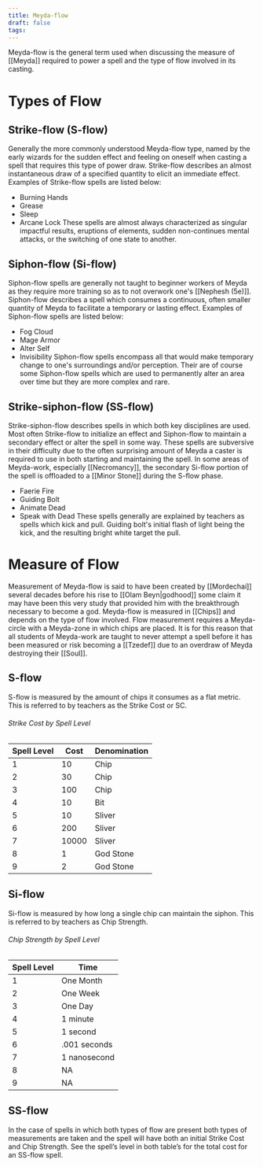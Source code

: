 ```yaml
---
title: Meyda-flow
draft: false
tags:
---
```

Meyda-flow is the general term used when discussing the measure of [[Meyda]] required to power a spell and the type of flow involved in its casting.
# Types of Flow
## Strike-flow (S-flow)
Generally the more commonly understood Meyda-flow type, named by the early wizards for the sudden effect and feeling on oneself when casting a spell that requires this type of power draw. Strike-flow describes an almost instantaneous draw of a specified quantity to elicit an immediate effect. Examples of Strike-flow spells are listed below:
- Burning Hands
- Grease
- Sleep
- Arcane Lock
These spells are almost always characterized as singular impactful results, eruptions of elements, sudden non-continues mental attacks, or the switching of one state to another. 
## Siphon-flow (Si-flow)
Siphon-flow spells are generally not taught to beginner workers of Meyda as they require more training so as to not overwork one's [[Nephesh (5e)]]. Siphon-flow describes a spell which consumes a continuous, often smaller quantity of Meyda to facilitate a temporary or lasting effect. Examples of Siphon-flow spells are listed below:
- Fog Cloud
- Mage Armor
- Alter Self
- Invisibility
Siphon-flow spells encompass all that would make temporary change to one's surroundings and/or perception. Their are of course some Siphon-flow spells which are used to permanently alter an area over time but they are more complex and rare.
## Strike-siphon-flow (SS-flow)
Strike-siphon-flow describes spells in which both key disciplines are used. Most often Strike-flow to initialize an effect and Siphon-flow to maintain a secondary effect or alter the spell in some way. These spells are subversive in their difficulty due to the often surprising amount of Meyda a caster is required to use in both starting and maintaining the spell. In some areas of Meyda-work, especially [[Necromancy]], the secondary Si-flow portion of the spell is offloaded to a [[Minor Stone]] during the S-flow phase.
- Faerie Fire
- Guiding Bolt
- Animate Dead
- Speak with Dead
These spells generally are explained by teachers as spells which kick and pull. Guiding bolt's initial flash of light being the kick, and the resulting bright white target the pull.

# Measure of Flow
Measurement of Meyda-flow is said to have been created by [[Mordechai]] several decades before his rise to [[Olam Beyn|godhood]] some claim it may have been this very study that provided him with the breakthrough necessary to become a god. Meyda-flow is measured in [[Chips]] and depends on the type of flow involved. Flow measurement requires a Meyda-circle with a Meyda-zone in which chips are placed. It is for this reason that all students of Meyda-work are taught to never attempt a spell before it has been measured or risk becoming a [[Tzedef]] due to an overdraw of Meyda destroying their [[Soul]].
## S-flow
S-flow is measured by the amount of chips it consumes as a flat metric. This is referred to by teachers as the Strike Cost or SC. 
###### Strike Cost by Spell Level
| Spell Level | Cost  | Denomination |
| ----------- | ----- | ------------ |
| 1           | 10    | Chip         |
| 2           | 30    | Chip         |
| 3           | 100   | Chip         |
| 4           | 10    | Bit          |
| 5           | 10    | Sliver       |
| 6           | 200   | Sliver       |
| 7           | 10000 | Sliver       |
| 8           | 1     | God Stone    |
| 9           | 2     | God Stone    |
## Si-flow
Si-flow is measured by how long a single chip can maintain the siphon. This is referred to by teachers as Chip Strength.
###### Chip Strength by Spell Level
| Spell Level | Time         |
| ----------- | ------------ |
| 1           | One Month    |
| 2           | One Week     |
| 3           | One Day      |
| 4           | 1 minute     |
| 5           | 1 second     |
| 6           | .001 seconds |
| 7           | 1 nanosecond |
| 8           | NA           |
| 9           | NA           |
## SS-flow
In the case of spells in which both types of flow are present both types of measurements are taken and the spell will have both an initial Strike Cost and Chip Strength. See the spell’s level in both table’s for the total cost for an SS-flow spell.
